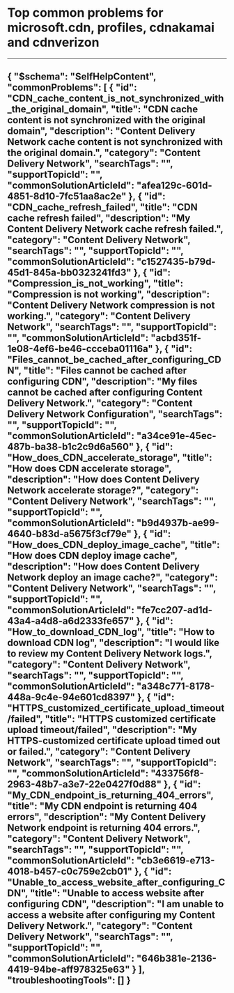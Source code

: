 <properties
	pageTitle="Top common problems for microsoft.cdn, profiles, cdnakamai, cdnverizon"
	description="Top common problems for microsoft.cdn, profiles, cdnakamai, cdnverizon"        
	service="microsoft.cdn"
	resource="profiles"
	resourceTags="cdnakamai, cdnverizon"
	authors="huaiyizhu"
	ms.author="huaiyiz"
	displayOrder=""
	articleId="2de96992-6494-4084-a11b-a86c7b237c53"
	selfHelpType="diagnoseandsolve"
	productPesIds="15528"
	cloudEnvironments="public"
/>
# Top common problems for microsoft.cdn, profiles, cdnakamai and cdnverizon
---
{
    "$schema": "SelfHelpContent",
    "commonProblems": [
        {
            "id": "CDN_cache_content_is_not_synchronized_with_the_original_domain",
            "title": "CDN cache content is not synchronized with the original domain",
            "description": "Content Delivery Network cache content is not synchronized with the original domain.",
            "category": "Content Delivery Network",
            "searchTags": "",
            "supportTopicId": "",
            "commonSolutionArticleId": "afea129c-601d-4851-8d10-7fc51aa8ac2e"
        },
        {
            "id": "CDN_cache_refresh_failed",
            "title": "CDN cache refresh failed",
            "description": "My Content Delivery Network cache refresh failed.",
            "category": "Content Delivery Network",
            "searchTags": "",
            "supportTopicId": "",
            "commonSolutionArticleId": "c1527435-b79d-45d1-845a-bb0323241fd3"
        },
        {
            "id": "Compression_is_not_working",
            "title": "Compression is not working",
            "description": "Content Delivery Network compression is not working.",
            "category": "Content Delivery Network",
            "searchTags": "",
            "supportTopicId": "",
            "commonSolutionArticleId": "acbd351f-1e08-4ef6-be46-ccceba01116a"
        },
        {
            "id": "Files_cannot_be_cached_after_configuring_CDN",
            "title": "Files cannot be cached after configuring CDN",
            "description": "My files cannot be cached after configuring Content Delivery Network.",
            "category": "Content Delivery Network Configuration",
            "searchTags": "",
            "supportTopicId": "",
            "commonSolutionArticleId": "a34ce91e-45ec-487b-ba38-b1c2c9d6a560"
        },
        {
            "id": "How_does_CDN_accelerate_storage",
            "title": "How does CDN accelerate storage",
            "description": "How does Content Delivery Network accelerate storage?",
            "category": "Content Delivery Network",
            "searchTags": "",
            "supportTopicId": "",
            "commonSolutionArticleId": "b9d4937b-ae99-4640-b83d-a5675f3cf79e"
        },
        {
            "id": "How_does_CDN_deploy_image_cache",
            "title": "How does CDN deploy image cache",
            "description": "How does Content Delivery Network deploy an image cache?",
            "category": "Content Delivery Network",
            "searchTags": "",
            "supportTopicId": "",
            "commonSolutionArticleId": "fe7cc207-ad1d-43a4-a4d8-a6d2333fe657"
        },
        {
            "id": "How_to_download_CDN_log",
            "title": "How to download CDN log",
            "description": "I would like to review my Content Delivery Network logs.",
            "category": "Content Delivery Network",
            "searchTags": "",
            "supportTopicId": "",
            "commonSolutionArticleId": "a348c771-8178-448a-9c4e-94e601cd8397"
        },
        {
            "id": "HTTPS_customized_certificate_upload_timeout/failed",
            "title": "HTTPS customized certificate upload timeout/failed",
            "description": "My HTTPS-customized certificate upload timed out or failed.",
            "category": "Content Delivery Network",
            "searchTags": "",
            "supportTopicId": "",
            "commonSolutionArticleId": "433756f8-2963-48b7-a3e7-22e0427f0d88"
        },
        {
            "id": "My_CDN_endpoint_is_returning_404_errors",
            "title": "My CDN endpoint is returning 404 errors",
            "description": "My Content Delivery Network endpoint is returning 404 errors.",
            "category": "Content Delivery Network",
            "searchTags": "",
            "supportTopicId": "",
            "commonSolutionArticleId": "cb3e6619-e713-4018-b457-c0c759e2cb01"
        },
        {
            "id": "Unable_to_access_website_after_configuring_CDN",
            "title": "Unable to access website after configuring CDN",
            "description": "I am unable to access a website after configuring my Content Delivery Network.",
            "category": "Content Delivery Network",
            "searchTags": "",
            "supportTopicId": "",
            "commonSolutionArticleId": "646b381e-2136-4419-94be-aff978325e63"
        }
    ],
    "troubleshootingTools": []
}
---
